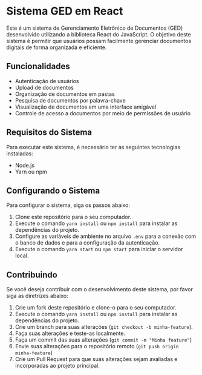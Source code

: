 # Sistema GED em React

Este é um sistema de Gerenciamento Eletrônico de Documentos (GED) desenvolvido utilizando a biblioteca React do JavaScript. O objetivo deste sistema é permitir que usuários possam facilmente gerenciar documentos digitais de forma organizada e eficiente.

## Funcionalidades

- Autenticação de usuários
- Upload de documentos
- Organização de documentos em pastas
- Pesquisa de documentos por palavra-chave
- Visualização de documentos em uma interface amigável
- Controle de acesso a documentos por meio de permissões de usuário

## Requisitos do Sistema

Para executar este sistema, é necessário ter as seguintes tecnologias instaladas:

- Node.js
- Yarn ou npm

## Configurando o Sistema

Para configurar o sistema, siga os passos abaixo:

1. Clone este repositório para o seu computador.
2. Execute o comando `yarn install` ou `npm install` para instalar as dependências do projeto.
3. Configure as variáveis de ambiente no arquivo `.env` para a conexão com o banco de dados e para a configuração da autenticação.
4. Execute o comando `yarn start` ou `npm start` para iniciar o servidor local.

## Contribuindo

Se você deseja contribuir com o desenvolvimento deste sistema, por favor siga as diretrizes abaixo:

1. Crie um fork deste repositório e clone-o para o seu computador.
2. Execute o comando `yarn install` ou `npm install` para instalar as dependências do projeto.
3. Crie um branch para suas alterações (`git checkout -b minha-feature`).
4. Faça suas alterações e teste-as localmente.
5. Faça um commit das suas alterações (`git commit -m "Minha feature"`)
6. Envie suas alterações para o repositório remoto (`git push origin minha-feature`)
7. Crie um Pull Request para que suas alterações sejam avaliadas e incorporadas ao projeto principal.

